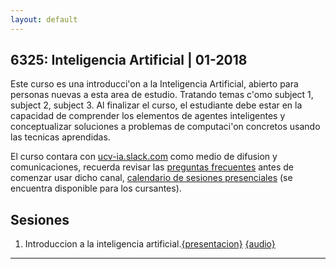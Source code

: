 ```yaml
---
layout: default
---
```


## 6325: Inteligencia Artificial | 01-2018

Este curso es una introducci\'on a la Inteligencia Artificial, abierto para personas nuevas a esta area de estudio. Tratando temas c\'omo subject 1, subject 2, subject 3. Al finalizar el curso, el estudiante debe estar en la capacidad de comprender los elementos de agentes inteligentes y conceptualizar soluciones a problemas de computaci\'on concretos usando las tecnicas aprendidas.

El curso contara con [ucv-ia.slack.com](http://ucv-ia.slack.com) como medio de difusion y comunicaciones, recuerda revisar las [preguntas frecuentes](https://docs.google.com/document/d/1RT7wl26ngkMx-vpRjvCdvFuRDtt8-04yymu4zfCTv4I/edit?usp=sharing) antes de comenzar usar dicho canal, [calendario de sesiones presenciales](https://calendar.google.com/calendar/embed?src=cq7oon69m67g08ajr28un1ojpk%40group.calendar.google.com&ctz=America%2FCaracas) (se encuentra disponible para los cursantes).

## Sesiones

1. Introduccion a la inteligencia artificial.[{presentacion}](slideshare/asdfsadf) [{audio}](anchor.com/sdfasdf)


---

